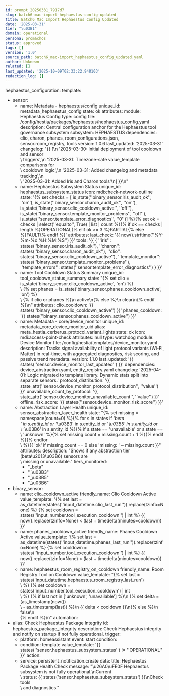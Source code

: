 ```yaml
---
id: prompt_20250331_7917d7
slug: batch6-mac-import-hephaestus-config-updated
title: Batch6 Mac Import Hephaestus Config Updated
date: '2025-03-31'
tier: "\u03B1"
domain: operational
persona: promachos
status: approved
tags: []
version: '1.0'
source_path: batch6_mac-import_hephaestus_config_updated.yaml
author: Unknown
related: []
last_updated: '2025-10-09T02:33:22.948103'
redaction_log: []
---
```


hephaestus_configuration:
  template:
  - sensor:
    - name: Metadata - hephaestus/config
      unique_id: metadata_hephaestus_config
      state: ok
      attributes:
        module: Hephaestus Config
        type: config
        file: /config/hestia/packages/hephaestus/hephaestus_config.yaml
        description: Central configuration anchor for the Hephaestus tool governance
          subsystem
        subsystem: HEPHAESTUS
        dependencies: clio, charon, phanes, room_configurations.json, sensor.room_registry,
          tools
        version: 1.0.6
        last_updated: '2025-03-31'
        changelog: "{{ [\n  '2025-03-30: Initial deployment of tool cooldown and sensor\
          \ triggers',\n  '2025-03-31: Timezone-safe value_template comparisons for\
          \ cooldown logic',\n  '2025-03-31: Added changelog and metadata tracking',\n\
          \  '2025-03-31: Added Iris and Charon tools'\n] }}\n"
    - name: Hephaestus Subsystem Status
      unique_id: hephaestus_subsystem_status
      icon: mdi:check-network-outline
      state: '{% set checks = [  is_state(''binary_sensor.iris_audit_ok'', ''on''),  is_state(''binary_sensor.charon_audit_ok'',
        ''on''),  is_state(''binary_sensor.clio_cooldown_active'', ''off''),  is_state(''binary_sensor.template_monitor_problems'',
        ''off''),  is_state(''sensor.template_error_diagnostics'', ''0'')] %}{% set
        ok = checks | select(''equalto'', True) | list | count %}{% if ok == checks
        | length %}OPERATIONAL{% elif ok >= 3 %}PARTIAL{% else %}FAULT{% endif %}'
      attributes:
        last_check: '{{ now().strftime(''%Y-%m-%d %H:%M:%S'') }}'
        tools: '{{ { ''iris'': states(''binary_sensor.iris_audit_ok''), ''charon'':
          states(''binary_sensor.charon_audit_ok''), ''clio'': states(''binary_sensor.clio_cooldown_active''),
          ''template_monitor'': states(''binary_sensor.template_monitor_problems''),
          ''template_errors'': states(''sensor.template_error_diagnostics'') } }}'
    - name: Tool Cooldown Status Summary
      unique_id: tool_cooldown_status_summary
      state: "{% set clio = is_state('binary_sensor.clio_cooldown_active', 'on') %}\
        \ {% set phanes = is_state('binary_sensor.phanes_cooldown_active', 'on') %}\
        \ {% if clio or phanes %}\n  active\n{% else %}\n  clear\n{% endif %}\n"
      attributes:
        clio_cooldown: '{{ states(''binary_sensor.clio_cooldown_active'') }}'
        phanes_cooldown: '{{ states(''binary_sensor.phanes_cooldown_active'') }}'
    - name: Metadata - core/device_monitor
      unique_id: metadata_core_device_monitor_uid
      alias: meta_hestia_cerberus_protocol_variant_lights
      state: ok
      icon: mdi:access-point-check
      attributes: null
      type: watchdog
      module: Device Monitor
      file: /config/hestia/templates/device_monitor.yaml
      description: Tracks signal availability of light protocol variants (Wi-Fi, Matter)
        in real-time, with aggregated diagnostics, risk scoring, and passive trend
        metadata.
      version: 1.1.0
      last_updated: '{{ states(''sensor.device_monitor_last_updated'') }}'
      dependencies: device_abstraction.yaml, entity_registry.yaml
      changelog: '2025-04-01: Logic migrated to template library. Dynamic stats split
        into separate sensors.'
      protocol_distribution: '{{ state_attr(''sensor.device_monitor_protocol_distribution'',
        ''value'') }}'
      unavailable_count_by_protocol: '{{ state_attr(''sensor.device_monitor_unavailable_count'',
        ''value'') }}'
      offline_risk_score: '{{ states(''sensor.device_monitor_risk_score'') }}'
    - name: Abstraction Layer Health
      unique_id: sensor_abstraction_layer_health
      state: "{% set missing = namespace(count=0) %}{% for s in states if '_beta\
        ' in s.entity_id or '_\u03B3' in s.entity_id or '_\u03B5' in s.entity_id or\
        \ '_\u03B6' in s.entity_id %}{% if s.state == 'unavailable' or s.state ==\
        \ 'unknown' %}{% set missing.count = missing.count + 1 %}{% endif %}{% endfor\
        \ %}{{ 'ok' if missing.count == 0 else 'missing: ' ~ missing.count }}"
      attributes:
        description: "Shows if any abstraction tier (beta\u2013\u03B6) sensors are\
          \ missing or unavailable."
        tiers_monitored:
        - "_beta"
        - "_\u03B3"
        - "_\u03B5"
        - "_\u03B6"
  - binary_sensor:
    - name: clio_cooldown_active
      friendly_name: Clio Cooldown Active
      value_template: '{% set last = as_datetime(states(''input_datetime.clio_last_run'')).replace(tzinfo=None)
        %} {% set cooldown = states(''input_number.tool_execution_cooldown'') | int
        %} {{ now().replace(tzinfo=None) < (last + timedelta(minutes=cooldown)) }}'
    - name: phanes_cooldown_active
      friendly_name: Phanes Cooldown Active
      value_template: '{% set last = as_datetime(states(''input_datetime.phanes_last_run'')).replace(tzinfo=None)
        %} {% set cooldown = states(''input_number.tool_execution_cooldown'') | int
        %} {{ now().replace(tzinfo=None) < (last + timedelta(minutes=cooldown)) }}'
    - name: hephaestus_room_registry_on_cooldown
      friendly_name: Room Registry Tool on Cooldown
      value_template: "{% set last = states('input_datetime.hephaestus_room_registry_last_run')\
        \ %} {% set cooldown = states('input_number.tool_execution_cooldown') | int\
        \ %} {% if last not in ['unknown', 'unavailable'] %}\n  {% set delta = (as_timestamp(now())\
        \ - as_timestamp(last)) %}\n  {{ delta < cooldown }}\n{% else %}\n  false\n\
        {% endif %}\n"
  automation:
  - alias: Check Hephaestus Package Integrity
    id: hephaestus_package_integrity
    description: Check Hephaestus integrity and notify on startup if not fully operational.
    trigger:
    - platform: homeassistant
      event: start
    condition:
    - condition: template
      value_template: '{{ states(''sensor.hephaestus_subsystem_status'') != ''OPERATIONAL''
        }}'
    action:
    - service: persistent_notification.create
      data:
        title: Hephaestus Package Health Check
        message: "\u26A0\uFE0F Hephaestus subsystem is not fully operational.\nCurrent\
          \ status: {{ states('sensor.hephaestus_subsystem_status') }}\nCheck tools\
          \ and diagnostics."

